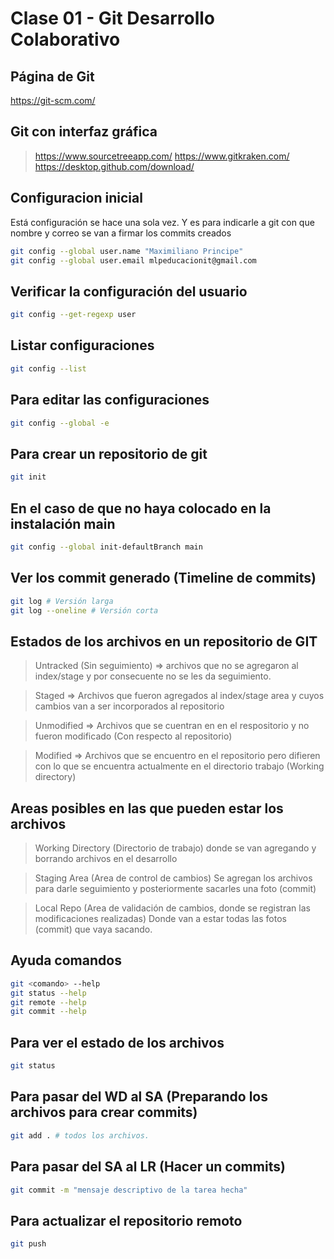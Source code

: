 # Clase 01 - Git Desarrollo Colaborativo

## Página de Git
https://git-scm.com/

## Git con interfaz gráfica
>https://www.sourcetreeapp.com/
>https://www.gitkraken.com/
>https://desktop.github.com/download/

## Configuracion inicial
Está configuración se hace una sola vez. Y es para indicarle a git con que nombre y correo se van a firmar los commits creados
```sh
git config --global user.name "Maximiliano Principe"
git config --global user.email mlpeducacionit@gmail.com
```

## Verificar la configuración del usuario
```sh
git config --get-regexp user
```

## Listar configuraciones
```sh
git config --list
```

## Para editar las configuraciones
```sh
git config --global -e
```

## Para crear un repositorio de git
```sh 
git init
```
## En el caso de que no haya colocado en la instalación main

```sh
git config --global init-defaultBranch main
```

## Ver los commit generado (Timeline de commits)

```sh
git log # Versión larga
git log --oneline # Versión corta
```

## Estados de los archivos en un repositorio de GIT
> Untracked (Sin seguimiento) => archivos que no se agregaron al index/stage y por consecuente no se les da seguimiento.

> Staged => Archivos que fueron agregados al index/stage area y cuyos cambios van a ser incorporados al repositorio

> Unmodified => Archivos que se cuentran en en el respositorio y no fueron modificado (Con respecto al repositorio)

> Modified => Archivos que se encuentro en el repositorio pero difieren con lo que se encuentra actualmente en el directorio trabajo (Working directory)

## Areas posibles en las que pueden estar los archivos
> Working Directory (Directorio de trabajo) donde se van agregando y borrando archivos en el desarrollo

> Staging Area (Area de control de cambios) Se agregan los archivos para darle seguimiento y posteriormente sacarles una foto (commit)

> Local Repo (Area de validación de cambios, donde se registran las modificaciones realizadas) Donde van a estar todas las fotos (commit) que vaya sacando.

## Ayuda comandos
```sh
git <comando> --help
git status --help
git remote --help
git commit --help
```

## Para ver el estado de los archivos
```sh
git status
```

## Para pasar del WD al SA (Preparando los archivos para crear commits)
```sh
git add . # todos los archivos.
``` 

## Para pasar del SA al LR (Hacer un commits)
```sh
git commit -m "mensaje descriptivo de la tarea hecha"
```

## Para actualizar el repositorio remoto
```sh
git push
```